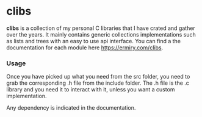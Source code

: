# clibs

**clibs** is a collection of my personal C libraries that I have crated and gather over the years. It mainly contains generic collections implementations such as lists and trees with an easy to use api interface. You can find a the documentation for each module here https://ermiry.com/clibs. 

### Usage

Once you have picked up what you need from the src folder, you need to grab the corresponding .h file from the include folder. The .h file is the .c library and you need it to interact with it, unless you want a custom implementation.

Any dependency is indicated in the documentation.
